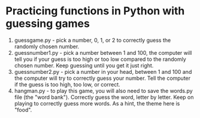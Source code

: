 # Practicing functions in Python with guessing games
1. guessgame.py - pick a number, 0, 1, or 2 to correctly guess the randomly chosen number.
2. guessnumber1.py - pick a number between 1 and 100, the computer will tell you if your guess is too high or too low compared to the randomly chosen number. Keep guessing until you get it just right. 
3. guessnumber2.py - pick a number in your head, between 1 and 100 and the computer will try to correctly guess your number. Tell the computer if the guess is too high, too low, or correct. 
4. hangman.py - to play this game, you will also need to save the words.py file (the "word bank"). Correctly guess the word, letter by letter. Keep on playing to correctly guess more words. As a hint, the theme here is "food".
